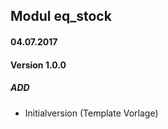 ## Modul eq_stock

#### 04.07.2017
#### Version 1.0.0
##### ADD
- Initialversion (Template Vorlage)
